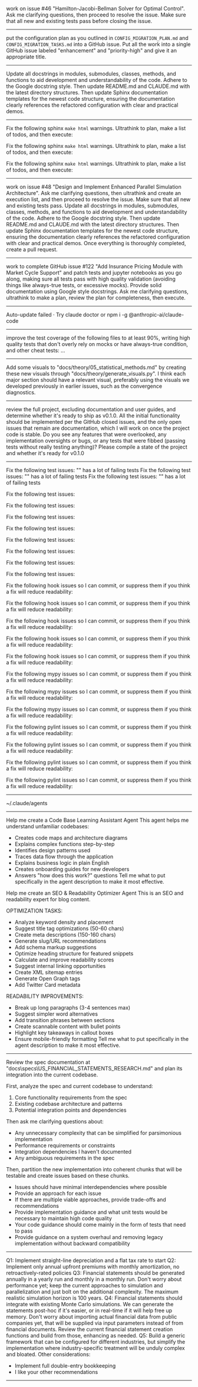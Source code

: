 work on issue #46 "Hamilton-Jacobi-Bellman Solver for Optimal Control". Ask me clarifying questions, then proceed to resolve the issue. Make sure that all new and existing tests pass before closing the issue.

---

put the configuration plan as you outlined in `CONFIG_MIGRATION_PLAN.md` and `CONFIG_MIGRATION_TASKS.md` into a GitHub issue. Put all the work into a single GitHub issue labeled "enhancement" and "priority-high" and give it an appropriate title.

---

Update all docstrings in modules, submodules, classes, methods, and functions to aid development and understandability of the code. Adhere to the Google docstring style. Then update README.md and CLAUDE.md with the latest directory structures. Then update Sphinx documentation templates for the newest code structure, ensuring the documentation clearly references the refactored configuration with clear and practical demos.

---

Fix the following sphinx `make html` warnings. Ultrathink to plan, make a list of todos, and then execute:


Fix the following sphinx `make html` warnings. Ultrathink to plan, make a list of todos, and then execute:


Fix the following sphinx `make html` warnings. Ultrathink to plan, make a list of todos, and then execute:


---

work on issue #48 "Design and Implement Enhanced Parallel Simulation Architecture". Ask me clarifying questions, then ultrathink and create an execution list, and then proceed to resolve the issue. Make sure that all new and existing tests pass. Update all docstrings in modules, submodules, classes, methods, and functions to aid development and understandability of the code. Adhere to the Google docstring style. Then update README.md and CLAUDE.md with the latest directory structures. Then update Sphinx documentation templates for the newest code structure, ensuring the documentation clearly references the refactored configuration with clear and practical demos. Once everything is thoroughly completed, create a pull request.

---

work to complete GitHub issue #122 "Add Insurance Pricing Module with Market Cycle Support" and patch tests and jupyter notebooks as you go along, making sure all tests pass with high quality validation (avoiding things like always-true tests, or excessive mocks). Provide solid documentation using Google style docstrings. Ask me clarifying questions, ultrathink to make a plan, review the plan for completeness, then execute.

---

Auto-update failed · Try claude doctor
or npm i -g @anthropic-ai/claude-code

---

improve the test coverage of the following files to at least 90%, writing high quality tests that don't overly rely on mocks or have always-true condition, and other cheat tests:
...

---

Add some visuals to "docs/theory/05_statistical_methods.md" by creating these new visuals through "docs/theory/generate_visuals.py". I think each major section should have a relevant visual, preferably using the visuals we developed previously in earlier issues, such as the convergence diagnostics.

---

review the full project, excluding documentation and user guides, and determine whether it's ready to ship as v0.1.0. All the initial functionality should be implemented per the GitHub closed issues, and the only open issues that remain are documentation, which I will work on once the project code is stable. Do you see any features that were overlooked, any implementation oversights or bugs, or any tests that were fibbed (passing tests without really testing anything)? Please compile a state of the project and whether it's ready for v0.1.0

---



Fix the following test issues: "" has a lot of failing tests
Fix the following test issues: "" has a lot of failing tests
Fix the following test issues: "" has a lot of failing tests









Fix the following test issues:




Fix the following test issues:




Fix the following test issues:




Fix the following test issues:




Fix the following test issues:




Fix the following test issues:




Fix the following test issues:




Fix the following test issues:












Fix the following hook issues so I can commit, or suppress them if you think a fix will reduce readability:




Fix the following hook issues so I can commit, or suppress them if you think a fix will reduce readability:




Fix the following hook issues so I can commit, or suppress them if you think a fix will reduce readability:





Fix the following hook issues so I can commit, or suppress them if you think a fix will reduce readability:





Fix the following hook issues so I can commit, or suppress them if you think a fix will reduce readability:











Fix the following mypy issues so I can commit, or suppress them if you think a fix will reduce readability:




Fix the following mypy issues so I can commit, or suppress them if you think a fix will reduce readability:





Fix the following mypy issues so I can commit, or suppress them if you think a fix will reduce readability:












Fix the following pylint issues so I can commit, or suppress them if you think a fix will reduce readability:





Fix the following pylint issues so I can commit, or suppress them if you think a fix will reduce readability:





Fix the following pylint issues so I can commit, or suppress them if you think a fix will reduce readability:





Fix the following pylint issues so I can commit, or suppress them if you think a fix will reduce readability:








---

~/.claude/agents

---

Help me create a Code Base Learning Assistant Agent
This agent helps me understand unfamiliar codebases:
- Creates code maps and architecture diagrams
- Explains complex functions step-by-step
- Identifies design patterns used
- Traces data flow through the application
- Explains business logic in plain English
- Creates onboarding guides for new developers
- Answers "how does this work?" questions
Tell me what to put specifically in the agent description to make it most effective.



Help me create an SEO & Readability Optimizer Agent
This is an SEO and readability expert for blog content.

OPTIMIZATION TASKS:
- Analyze keyword density and placement
- Suggest title tag optimizations (50-60 chars)
- Create meta descriptions (150-160 chars)
- Generate slug/URL recommendations
- Add schema markup suggestions
- Optimize heading structure for featured snippets
- Calculate and improve readability scores
- Suggest internal linking opportunities
- Create XML sitemap entries
- Generate Open Graph tags
- Add Twitter Card metadata

READABILITY IMPROVEMENTS:
- Break up long paragraphs (3-4 sentences max)
- Suggest simpler word alternatives
- Add transition phrases between sections
- Create scannable content with bullet points
- Highlight key takeaways in callout boxes
- Ensure mobile-friendly formatting
Tell me what to put specifically in the agent description to make it most effective.

---

Review the spec documentation at "docs\specs\US_FINANCIAL_STATEMENTS_RESEARCH.md" and plan its integration into the current codebase.

First, analyze the spec and current codebase to understand:
1. Core functionality requirements from the spec
2. Existing codebase architecture and patterns
3. Potential integration points and dependencies

Then ask me clarifying questions about:
- Any unnecessary complexity that can be simplified for parsimonious implementation
- Performance requirements or constraints
- Integration dependencies I haven't documented
- Any ambiguous requirements in the spec

Then, partition the new implementation into coherent chunks that will be testable and create issues based on these chunks.
- Issues should have minimal interdependencies where possible
- Provide an approach for each issue
- If there are multiple viable approaches, provide trade-offs and recommendations
- Provide implementation guidance and what unit tests would be necessary to maintain high code quality
- Your code guidance should come mainly in the form of tests that need to pass
- Provide guidance on a system overhaul and removing legacy implementation without backward compatibility

---

Q1: Implement straight-line depreciation and a flat tax rate to start
Q2: Implement only annual upfront premiums with monthly amortization, no retroactively-rated policies
Q3: Financial statements should be generated annually in a yearly run and monthly in a monthly run. Don't worry about performance yet; keep the current approaches to simulation and parallelization and just bolt on the additional complexity. The maximum realistic simulation horizon is 100 years.
Q4: Financial statements should integrate with existing Monte Carlo simulations. We can generate the statements post-hoc if it's easier, or in real-time if it will help free up memory. Don't worry about importing actual financial data from public companies yet, that will be supplied via input parameters instead of from financial documents. Review the current financial statement creation functions and build from those, enhancing as needed.
Q5: Build a generic framework that can be configured for different industries, but simplify the implementation where industry-specific treatment will be unduly complex and bloated.
Other considerations:
- Implement full double-entry bookkeeping
- I like your other recommendations

---
